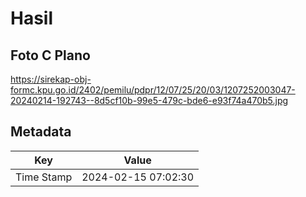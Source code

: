 # Hasil

## Foto C Plano

https://sirekap-obj-formc.kpu.go.id/2402/pemilu/pdpr/12/07/25/20/03/1207252003047-20240214-192743--8d5cf10b-99e5-479c-bde6-e93f74a470b5.jpg


## Metadata

| Key        | Value               |
| ---------- | ------------------- |
| Time Stamp | 2024-02-15 07:02:30 |



